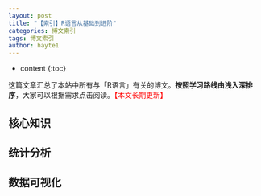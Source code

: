 ```yaml
---
layout: post
title: "【索引】R语言从基础到进阶"
categories: 博文索引
tags: 博文索引
author: hayte1
---
```


* content
{:toc}

这篇文章汇总了本站中所有与「R语言」有关的博文。**按照学习路线由浅入深排序**，大家可以根据需求点击阅读。<font color="red">【本文长期更新】</font>




## 核心知识


## 统计分析


## 数据可视化




